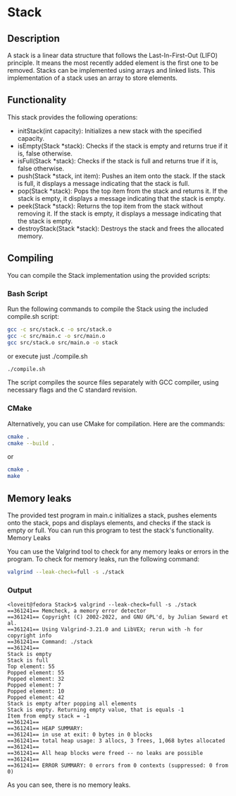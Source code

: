 # Stack

## Description

A stack is a linear data structure that follows the Last-In-First-Out (LIFO) principle. It means the most recently added element is the first one to be removed. Stacks can be implemented using arrays and linked lists. This implementation of a stack uses an array to store elements.

## Functionality

This stack provides the following operations:

- initStack(int capacity): Initializes a new stack with the specified capacity.
- isEmpty(Stack \*stack): Checks if the stack is empty and returns true if it is, false otherwise.
- isFull(Stack \*stack): Checks if the stack is full and returns true if it is, false otherwise.
- push(Stack \*stack, int item): Pushes an item onto the stack. If the stack is full, it displays a message indicating that the stack is full.
- pop(Stack \*stack): Pops the top item from the stack and returns it. If the stack is empty, it displays a message indicating that the stack is empty.
- peek(Stack \*stack): Returns the top item from the stack without removing it. If the stack is empty, it displays a message indicating that the stack is empty.
- destroyStack(Stack \*stack): Destroys the stack and frees the allocated memory.

## Compiling

You can compile the Stack implementation using the provided scripts:

### Bash Script

Run the following commands to compile the Stack using the included compile.sh script:

```bash
gcc -c src/stack.c -o src/stack.o
gcc -c src/main.c -o src/main.o
gcc src/stack.o src/main.o -o stack
```

or execute just ./compile.sh

```bash
./compile.sh
```

The script compiles the source files separately with GCC compiler, using necessary flags and the C standard revision.

### CMake

Alternatively, you can use CMake for compilation. Here are the commands:

```bash
cmake .
cmake --build .
```

or

```bash
cmake .
make
```

## Memory leaks

The provided test program in main.c initializes a stack, pushes elements onto the stack, pops and displays elements, and checks if the stack is empty or full. You can run this program to test the stack's functionality.
Memory Leaks

You can use the Valgrind tool to check for any memory leaks or errors in the program. To check for memory leaks, run the following command:

```bash
valgrind --leak-check=full -s ./stack
```

### Output

```console
<loveit@fedora Stack>$ valgrind --leak-check=full -s ./stack
==361241== Memcheck, a memory error detector
==361241== Copyright (C) 2002-2022, and GNU GPL'd, by Julian Seward et al.
==361241== Using Valgrind-3.21.0 and LibVEX; rerun with -h for copyright info
==361241== Command: ./stack
==361241==
Stack is empty
Stack is full
Top element: 55
Popped element: 55
Popped element: 32
Popped element: 7
Popped element: 10
Popped element: 42
Stack is empty after popping all elements
Stack is empty. Returning empty value, that is equals -1
Item from empty stack = -1
==361241==
==361241== HEAP SUMMARY:
==361241== in use at exit: 0 bytes in 0 blocks
==361241== total heap usage: 3 allocs, 3 frees, 1,068 bytes allocated
==361241==
==361241== All heap blocks were freed -- no leaks are possible
==361241==
==361241== ERROR SUMMARY: 0 errors from 0 contexts (suppressed: 0 from 0)
```

As you can see, there is no memory leaks.
